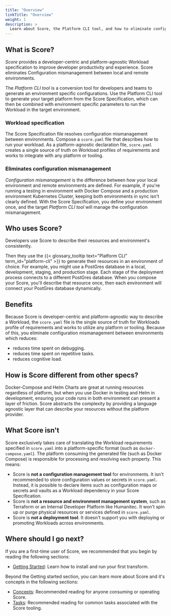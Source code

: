 ```yaml
---
title: "Overview"
linkTitle: "Overview"
weight: 1
description: >
  Learn about Score, the Platform CLI tool, and how to eliminate configuration mismanagement.
---
```


## What is Score?

_Score_ provides a developer-centric and platform-agnostic Workload specification to improve developer productivity and experience. Score eliminates Configuration mismanagement between local and remote environments.

The _Platform CLI tool_ is a conversion tool for developers and teams to generate an environment specific configurations. Use the Platform CLI tool to generate your target platform from the Score Specification, which can then be combined with environment specific parameters to run the Workload in the target environment.

### Workload specification

The Score Specification file resolves configuration mismanagement between environments. Compose a `score.yaml` file that describes how to run your workload. As a platform-agnostic declaration file, `score.yaml` creates a single source of truth on Workload profiles of requirements and works to integrate with any platform or tooling.

<!-- Configuration mismanagement -->

### Eliminates configuration mismanagement

_Configuration mismanagement_ is the difference between how your local environment and remote environments are defined. For example, if you're running a testing in environment with Docker Compose and a production environment Kubernetes Cluster, keeping both environments in sync isn't clearly defined. With the Score Specification, you define your environment once, and the target _Platform CLI tool_ will manage the configuration mismanagement.

## Who uses Score?

Developers use Score to describe their resources and environment's consistently.

Then they use the {{< glossary_tooltip text="Platform CLI" term_id="platform-cli" >}} to generate their resources in an environment of choice. For example, you might use a PostGres database in a local, development, staging, and production stage. Each stage of the deployment process connects to a different PostGres database. When you compose your Score, you'll describe that resource once, then each environment will connect your PostGres database dynamically.

## Benefits

Because Score is developer-centric and platform-agnostic way to describe a Workload, the `score.yaml` file is the single source of truth for Workloads profile of requirements and works to utilize any platform or tooling. Because of this, you eliminate configuration mismanagement between environments which reduces:

- reduces time spent on debugging.
- reduces time spent on repetitive tasks.
- reduces cognitive load.

## How is Score different from other specs?

Docker-Compose and Helm Charts are great at running resources regardless of platform, but when you use Docker in testing and Helm in development, ensuring your code runs in both environment can present a layer of friction. Score abstracts the complexity by providing a language agnostic layer that can describe your resources without the platform provider.

## What Score isn't

Score exclusively takes care of translating the Workload requirements specified in `score.yaml` into a platform-specific format (such as `docker-compose.yaml`). The platform consuming the generated file (such as Docker Compose) is responsible for processing and resolving each property. This means:

- Score is **not a configuration management tool** for environments. It isn't recommended to store configuration values or secrets in `score.yaml`. Instead, it is possible to declare items such as configuration maps or secrets and vaults as a Workload dependency in your Score Specification.
- Score is **not a resource and environment management system**, such as Terraform or an Internal Developer Platform like Humanitec. It won’t spin up or purge physical resources or services defined in `score.yaml`.
- Score is **not a deployment tool**. It doesn't support you with deploying or promoting Workloads across environments.

## Where should I go next?

If you are a first-time user of Score, we recommended that you begin by reading the following sections:

- [Getting Started](/docs/get-started/): Learn how to install and run your first transform.

<!-- - [Examples](/docs/examples/): Check out some example code. -->

Beyond the Getting started section, you can learn more about Score and it's concepts in the following sections:

- [Concepts](/docs/concepts): Recommended reading for anyone consuming or operating Score.
- [Tasks](/docs/tasks/): Recommended reading for common tasks associated with the Score tooling.

<!--

For more information, see Core Tasks:

- Define routes as resources
- Set environmental variables
-->
